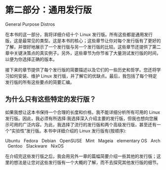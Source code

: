 # 第二部分：通用发行版

<!-- ch 4~15 -->

General Purpose Distros

在本书的这一部分，我将详细介绍十个 Linux 发行版。所有这些都是通用发行版，这是最常见的类型。这是本书的核心；这些章节让你对每个发行版有了更好的了解，并很好地展示了一个发行版与另一个发行版的比较。这些章节还提供了第二章中关键决策点的真实例子。另外，这些章节为你节省了大量测试发行版的时间，以便为你选择正确的版本。

接下来的章节提供了每个发行版的简要描述以及它们的一些历史和哲学。您还将学习如何安装、维护 Linux 发行版，并了解它的优缺点。最后，我包括了每个特定发行版的所有这些要点的简要汇编。

## 为什么只有这些特定的发行版？

如果我想让这本书保持一个合理的长度和价格，我不能详细分析所有可用的 Linux 发行版。因此，我必须有所选择:我选择深入介绍主要的发行版，但我也想向您展示可用的广泛内容。为此，我选择了流行的发行版和两个高级发行版，甚至还有一个“实验性”发行版。本书中详细介绍的 Linux 发行版有(按顺序):

Ubuntu   Fedora   Debian   OpenSUSE   Mint   Mageia   elementary OS   Arch   Gentoo   Slackware   NixOS  

在介绍完这些发行版之后，我会用另外一章的篇幅简要介绍一些其他的发行版；这里的想法是让您对这些发行版有一个大概的了解，而不去探究其他发行版的细节。
